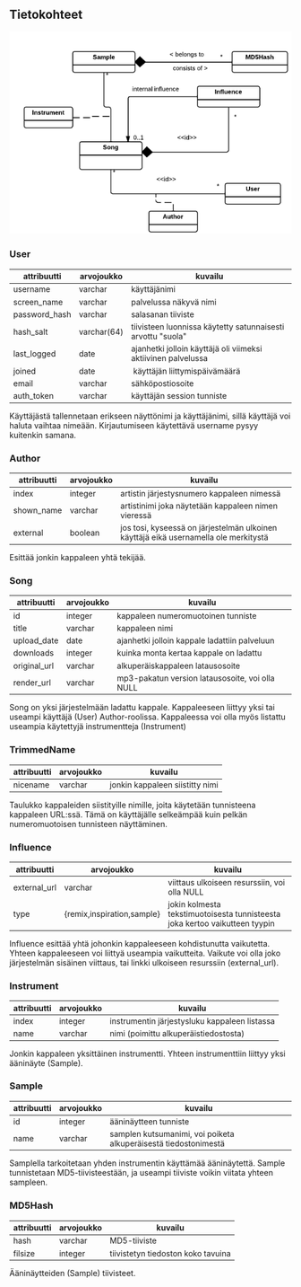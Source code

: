 ## Tietokohteet

![Tietosisältökaavio](tietosisalto.png)

### User
|attribuutti	| arvojoukko 	| kuvailu
|---------------|---------------|----------|
| username		| varchar		| käyttäjänimi
| screen_name	| varchar		| palvelussa näkyvä nimi
| password_hash	| varchar		| salasanan tiiviste
| hash_salt		| varchar(64)	| tiivisteen luonnissa käytetty satunnaisesti arvottu "suola"
| last_logged	| date			| ajanhetki jolloin käyttäjä oli viimeksi aktiivinen palvelussa
| joined		| date			| käyttäjän liittymispäivämäärä
| email			| varchar		| sähköpostiosoite
| auth_token	| varchar		| käyttäjän session tunniste

Käyttäjästä tallennetaan erikseen näyttönimi ja käyttäjänimi, sillä käyttäjä voi haluta vaihtaa nimeään. Kirjautumiseen käytettävä username pysyy kuitenkin samana.

### Author
|attribuutti	| arvojoukko 	| kuvailu
|---------------|---------------|----------|
| index			| integer		| artistin järjestysnumero kappaleen nimessä
| shown_name	| varchar		| artistinimi joka näytetään kappaleen nimen vieressä
| external		| boolean		| jos tosi, kyseessä on järjestelmän ulkoinen käyttäjä eikä usernamella ole merkitystä

Esittää jonkin kappaleen yhtä tekijää. 

### Song
|attribuutti	| arvojoukko 	| kuvailu
|---------------|---------------|----------|
| id			| integer		| kappaleen numeromuotoinen tunniste
| title			| varchar		| kappaleen nimi
| upload_date	| date			| ajanhetki jolloin kappale ladattiin palveluun
| downloads		| integer		| kuinka monta kertaa kappale on ladattu
| original_url	| varchar		| alkuperäiskappaleen latausosoite
| render_url 	| varchar		| mp3-pakatun version latausosoite, voi olla NULL

Song on yksi järjestelmään ladattu kappale. Kappaleeseen liittyy yksi tai useampi käyttäjä (User) Author-roolissa. Kappaleessa voi olla myös listattu useampia käytettyjä instrumentteja (Instrument)

### TrimmedName
|attribuutti	| arvojoukko 	| kuvailu
|---------------|---------------|----------|
| nicename		| varchar		| jonkin kappaleen siistitty nimi

Taulukko kappaleiden siistityille nimille, joita käytetään tunnisteena kappaleen URL:ssä. Tämä on käyttäjälle selkeämpää kuin pelkän numeromuotoisen tunnisteen näyttäminen. 

### Influence
|attribuutti	| arvojoukko 				| kuvailu
|---------------|-------------------		|----------|
| external_url	| varchar					| viittaus ulkoiseen resurssiin, voi olla NULL
| type			|{remix,inspiration,sample}	| jokin kolmesta tekstimuotoisesta tunnisteesta joka kertoo vaikutteen tyypin

Influence esittää yhtä johonkin kappaleeseen kohdistunutta vaikutetta. Yhteen kappaleeseen voi liittyä useampia vaikutteita. Vaikute voi olla joko järjestelmän sisäinen viittaus, tai linkki ulkoiseen resurssiin (external_url).

### Instrument
|attribuutti	| arvojoukko 		| kuvailu
|---------------|-------------------|----------|
| index			| integer			| instrumentin järjestysluku kappaleen listassa
| name			| varchar			| nimi (poimittu alkuperäistiedostosta)

Jonkin kappaleen yksittäinen instrumentti. Yhteen instrumenttiin liittyy yksi ääninäyte (Sample).

### Sample
|attribuutti	| arvojoukko 	| kuvailu
|---------------|---------------|----------|
| id			| integer		| ääninäytteen tunniste
| name			| varchar		| samplen kutsumanimi, voi poiketa alkuperäisestä tiedostonimestä

Samplella tarkoitetaan yhden instrumentin käyttämää ääninäytettä. Sample tunnistetaan MD5-tiivisteestään, ja useampi tiiviste voikin viitata yhteen sampleen.

### MD5Hash
|attribuutti	| arvojoukko 	| kuvailu
|---------------|---------------|----------|
| hash			| varchar		| MD5-tiiviste
| filsize		| integer		| tiivistetyn tiedoston koko tavuina

Ääninäytteiden (Sample) tiivisteet.

